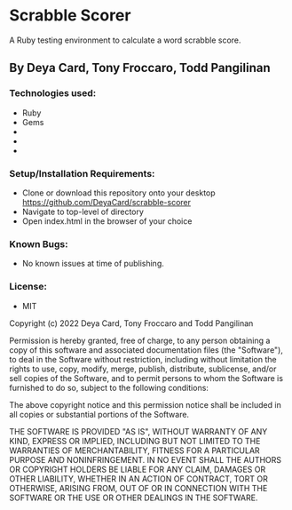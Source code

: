 # Scrabble Scorer

A Ruby testing environment to calculate a word scrabble score.

## By Deya Card, Tony Froccaro, Todd Pangilinan

### Technologies used:

* Ruby
* Gems
* 
* 
* 


### Setup/Installation Requirements:

* Clone or download this repository onto your desktop
https://github.com/DeyaCard/scrabble-scorer
* Navigate to top-level of directory
* Open index.html in the browser of your choice



### Known Bugs:
* No known issues at time of publishing.


### License: 
* MIT

Copyright (c) 2022 Deya Card, Tony Froccaro and Todd Pangilinan

Permission is hereby granted, free of charge, to any person obtaining a copy of this software and associated documentation files (the "Software"), to deal in the Software without restriction, including without limitation the rights to use, copy, modify, merge, publish, distribute, sublicense, and/or sell copies of the Software, and to permit persons to whom the Software is furnished to do so, subject to the following conditions:

The above copyright notice and this permission notice shall be included in all copies or substantial portions of the Software.

THE SOFTWARE IS PROVIDED "AS IS", WITHOUT WARRANTY OF ANY KIND, EXPRESS OR IMPLIED, INCLUDING BUT NOT LIMITED TO THE WARRANTIES OF MERCHANTABILITY, FITNESS FOR A PARTICULAR PURPOSE AND NONINFRINGEMENT. IN NO EVENT SHALL THE AUTHORS OR COPYRIGHT HOLDERS BE LIABLE FOR ANY CLAIM, DAMAGES OR OTHER LIABILITY, WHETHER IN AN ACTION OF CONTRACT, TORT OR OTHERWISE, ARISING FROM, OUT OF OR IN CONNECTION WITH THE SOFTWARE OR THE USE OR OTHER DEALINGS IN THE SOFTWARE.
